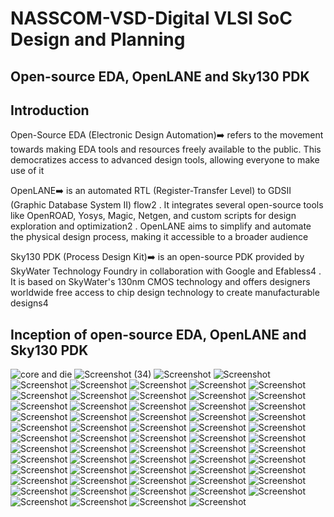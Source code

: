 # NASSCOM-VSD-Digital VLSI SoC Design and Planning
## Open-source EDA, OpenLANE and Sky130 PDK
## Introduction
<p align="justify">

  Open-Source EDA (Electronic Design Automation)➡️ refers to the movement towards making EDA tools and resources freely available to the public. This democratizes access to advanced design tools, allowing everyone to make use of it 

  OpenLANE➡️ is an automated RTL (Register-Transfer Level) to GDSII (Graphic Database System II) flow2
. It integrates several open-source tools like OpenROAD, Yosys, Magic, Netgen, and custom scripts for design exploration and optimization2
. OpenLANE aims to simplify and automate the physical design process, making it accessible to a broader audience

Sky130 PDK (Process Design Kit)➡️ is an open-source PDK provided by SkyWater Technology Foundry in collaboration with Google and Efabless4
. It is based on SkyWater's 130nm CMOS technology and offers designers worldwide free access to chip design technology to create manufacturable designs4

## Inception of open-source EDA, OpenLANE and Sky130 PDK
![core and die](https://github.com/user-attachments/assets/2ca224f5-e409-45c3-89be-0999db08200a)
![Screenshot (34)](https://github.com/user-attachments/assets/8ab89589-2d39-43d7-b621-51d70e265a73)
![Screenshot](https://github.com/SiddalingNagavimath/NASSCOM-VSD-Digital-VLSI-SoC-Design-and-Planning/blob/main/Concept_Corner/Screenshot%20(40).png)
![Screenshot](https://github.com/SiddalingNagavimath/NASSCOM-VSD-Digital-VLSI-SoC-Design-and-Planning/blob/main/Concept_Corner/Screenshot%20(41).png)
![Screenshot](https://github.com/SiddalingNagavimath/NASSCOM-VSD-Digital-VLSI-SoC-Design-and-Planning/blob/main/Concept_Corner/Screenshot%20(42).png)
![Screenshot](https://github.com/SiddalingNagavimath/NASSCOM-VSD-Digital-VLSI-SoC-Design-and-Planning/blob/main/Concept_Corner/Screenshot%20(48).png)
![Screenshot](https://github.com/SiddalingNagavimath/NASSCOM-VSD-Digital-VLSI-SoC-Design-and-Planning/blob/main/Concept_Corner/Screenshot%20(49).png)
![Screenshot](https://github.com/SiddalingNagavimath/NASSCOM-VSD-Digital-VLSI-SoC-Design-and-Planning/blob/main/Concept_Corner/Screenshot%20(51).png)
![Screenshot](https://github.com/SiddalingNagavimath/NASSCOM-VSD-Digital-VLSI-SoC-Design-and-Planning/blob/main/Concept_Corner/Screenshot%20(53).png)
![Screenshot](https://github.com/SiddalingNagavimath/NASSCOM-VSD-Digital-VLSI-SoC-Design-and-Planning/blob/main/Concept_Corner/Screenshot%20(54).png)
![Screenshot](https://github.com/SiddalingNagavimath/NASSCOM-VSD-Digital-VLSI-SoC-Design-and-Planning/blob/main/Concept_Corner/Screenshot%20(55).png)
![Screenshot](https://github.com/SiddalingNagavimath/NASSCOM-VSD-Digital-VLSI-SoC-Design-and-Planning/blob/main/Concept_Corner/Screenshot%20(57).png)
![Screenshot](https://github.com/SiddalingNagavimath/NASSCOM-VSD-Digital-VLSI-SoC-Design-and-Planning/blob/main/Concept_Corner/Screenshot%20(59).png)
![Screenshot](https://github.com/SiddalingNagavimath/NASSCOM-VSD-Digital-VLSI-SoC-Design-and-Planning/blob/main/Concept_Corner/Screenshot%20(60).png)
![Screenshot](https://github.com/SiddalingNagavimath/NASSCOM-VSD-Digital-VLSI-SoC-Design-and-Planning/blob/main/Concept_Corner/Screenshot%20(61).png)
![Screenshot](https://github.com/SiddalingNagavimath/NASSCOM-VSD-Digital-VLSI-SoC-Design-and-Planning/blob/main/Concept_Corner/Screenshot%20(62).png)
![Screenshot](https://github.com/SiddalingNagavimath/NASSCOM-VSD-Digital-VLSI-SoC-Design-and-Planning/blob/main/Concept_Corner/Screenshot%20(63).png)
![Screenshot](https://github.com/SiddalingNagavimath/NASSCOM-VSD-Digital-VLSI-SoC-Design-and-Planning/blob/main/Concept_Corner/Screenshot%20(65).png)
![Screenshot](https://github.com/SiddalingNagavimath/NASSCOM-VSD-Digital-VLSI-SoC-Design-and-Planning/blob/main/Concept_Corner/Screenshot%20(66).png)
![Screenshot](https://github.com/SiddalingNagavimath/NASSCOM-VSD-Digital-VLSI-SoC-Design-and-Planning/blob/main/Concept_Corner/Screenshot%20(67).png)
![Screenshot](https://github.com/SiddalingNagavimath/NASSCOM-VSD-Digital-VLSI-SoC-Design-and-Planning/blob/main/Concept_Corner/Screenshot%20(69).png)
![Screenshot](https://github.com/SiddalingNagavimath/NASSCOM-VSD-Digital-VLSI-SoC-Design-and-Planning/blob/main/Concept_Corner/Screenshot%20(71).png)
![Screenshot](https://github.com/SiddalingNagavimath/NASSCOM-VSD-Digital-VLSI-SoC-Design-and-Planning/blob/main/Concept_Corner/Screenshot%20(75).png)
![Screenshot](https://github.com/SiddalingNagavimath/NASSCOM-VSD-Digital-VLSI-SoC-Design-and-Planning/blob/main/Concept_Corner/Screenshot%20(76).png)
![Screenshot](https://github.com/SiddalingNagavimath/NASSCOM-VSD-Digital-VLSI-SoC-Design-and-Planning/blob/main/Concept_Corner/Screenshot%20(77).png)
![Screenshot](https://github.com/SiddalingNagavimath/NASSCOM-VSD-Digital-VLSI-SoC-Design-and-Planning/blob/main/Concept_Corner/Screenshot%20(78).png)
![Screenshot](https://github.com/SiddalingNagavimath/NASSCOM-VSD-Digital-VLSI-SoC-Design-and-Planning/blob/main/Concept_Corner/Screenshot%20(79).png)
![Screenshot](https://github.com/SiddalingNagavimath/NASSCOM-VSD-Digital-VLSI-SoC-Design-and-Planning/blob/main/Concept_Corner/Screenshot%20(80).png)
![Screenshot](https://github.com/SiddalingNagavimath/NASSCOM-VSD-Digital-VLSI-SoC-Design-and-Planning/blob/main/Concept_Corner/Screenshot%20(81).png)
![Screenshot](https://github.com/SiddalingNagavimath/NASSCOM-VSD-Digital-VLSI-SoC-Design-and-Planning/blob/main/Concept_Corner/Screenshot%20(83).png)
![Screenshot](https://github.com/SiddalingNagavimath/NASSCOM-VSD-Digital-VLSI-SoC-Design-and-Planning/blob/main/Concept_Corner/Screenshot%20(84).png)
![Screenshot](https://github.com/SiddalingNagavimath/NASSCOM-VSD-Digital-VLSI-SoC-Design-and-Planning/blob/main/Concept_Corner/Screenshot%20(85).png)
![Screenshot](https://github.com/SiddalingNagavimath/NASSCOM-VSD-Digital-VLSI-SoC-Design-and-Planning/blob/main/Concept_Corner/Screenshot%20(86).png)
![Screenshot](https://github.com/SiddalingNagavimath/NASSCOM-VSD-Digital-VLSI-SoC-Design-and-Planning/blob/main/Concept_Corner/Screenshot%20(87).png)
![Screenshot](https://github.com/SiddalingNagavimath/NASSCOM-VSD-Digital-VLSI-SoC-Design-and-Planning/blob/main/Concept_Corner/Screenshot%20(88).png)
![Screenshot](https://github.com/SiddalingNagavimath/NASSCOM-VSD-Digital-VLSI-SoC-Design-and-Planning/blob/main/Concept_Corner/Screenshot%20(89).png)
![Screenshot](https://github.com/SiddalingNagavimath/NASSCOM-VSD-Digital-VLSI-SoC-Design-and-Planning/blob/main/Concept_Corner/Screenshot%20(90).png)
![Screenshot](https://github.com/SiddalingNagavimath/NASSCOM-VSD-Digital-VLSI-SoC-Design-and-Planning/blob/main/Concept_Corner/Screenshot%20(91).png)
![Screenshot](https://github.com/SiddalingNagavimath/NASSCOM-VSD-Digital-VLSI-SoC-Design-and-Planning/blob/main/Concept_Corner/Screenshot%20(92).png)
![Screenshot](https://github.com/SiddalingNagavimath/NASSCOM-VSD-Digital-VLSI-SoC-Design-and-Planning/blob/main/Concept_Corner/Screenshot%20(93).png)
![Screenshot](https://github.com/SiddalingNagavimath/NASSCOM-VSD-Digital-VLSI-SoC-Design-and-Planning/blob/main/Concept_Corner/Screenshot%20(94).png)
![Screenshot](https://github.com/SiddalingNagavimath/NASSCOM-VSD-Digital-VLSI-SoC-Design-and-Planning/blob/main/Concept_Corner/Screenshot%20(95).png)
![Screenshot](https://github.com/SiddalingNagavimath/NASSCOM-VSD-Digital-VLSI-SoC-Design-and-Planning/blob/main/Concept_Corner/Screenshot%20(96).png)
![Screenshot](https://github.com/SiddalingNagavimath/NASSCOM-VSD-Digital-VLSI-SoC-Design-and-Planning/blob/main/Concept_Corner/Screenshot%20(97).png)
![Screenshot](https://github.com/SiddalingNagavimath/NASSCOM-VSD-Digital-VLSI-SoC-Design-and-Planning/blob/main/Concept_Corner/Screenshot%20(98).png)
![Screenshot](https://github.com/SiddalingNagavimath/NASSCOM-VSD-Digital-VLSI-SoC-Design-and-Planning/blob/main/Concept_Corner/Screenshot%20(99).png)
![Screenshot](https://github.com/SiddalingNagavimath/NASSCOM-VSD-Digital-VLSI-SoC-Design-and-Planning/blob/main/Concept_Corner/Screenshot%20(100).png)
![Screenshot](https://github.com/SiddalingNagavimath/NASSCOM-VSD-Digital-VLSI-SoC-Design-and-Planning/blob/main/Concept_Corner/Screenshot%20(101).png)
![Screenshot](https://github.com/SiddalingNagavimath/NASSCOM-VSD-Digital-VLSI-SoC-Design-and-Planning/blob/main/Concept_Corner/Screenshot%20(102).png)
![Screenshot](https://github.com/SiddalingNagavimath/NASSCOM-VSD-Digital-VLSI-SoC-Design-and-Planning/blob/main/Concept_Corner/Screenshot%20(103).png)
![Screenshot](https://github.com/SiddalingNagavimath/NASSCOM-VSD-Digital-VLSI-SoC-Design-and-Planning/blob/main/Concept_Corner/Screenshot%20(104).png)
![Screenshot](https://github.com/SiddalingNagavimath/NASSCOM-VSD-Digital-VLSI-SoC-Design-and-Planning/blob/main/Concept_Corner/Screenshot%20(105).png)
![Screenshot](https://github.com/SiddalingNagavimath/NASSCOM-VSD-Digital-VLSI-SoC-Design-and-Planning/blob/main/Concept_Corner/Screenshot%20(106).png)
![Screenshot](https://github.com/SiddalingNagavimath/NASSCOM-VSD-Digital-VLSI-SoC-Design-and-Planning/blob/main/Concept_Corner/Screenshot%20(107).png)
![Screenshot](https://github.com/SiddalingNagavimath/NASSCOM-VSD-Digital-VLSI-SoC-Design-and-Planning/blob/main/Concept_Corner/Screenshot%20(108).png)
![Screenshot](https://github.com/SiddalingNagavimath/NASSCOM-VSD-Digital-VLSI-SoC-Design-and-Planning/blob/main/Concept_Corner/Screenshot%20(109).png)
![Screenshot](https://github.com/SiddalingNagavimath/NASSCOM-VSD-Digital-VLSI-SoC-Design-and-Planning/blob/main/Concept_Corner/Screenshot%20(110).png)
![Screenshot](https://github.com/SiddalingNagavimath/NASSCOM-VSD-Digital-VLSI-SoC-Design-and-Planning/blob/main/Concept_Corner/Screenshot%20(111).png)
![Screenshot](https://github.com/SiddalingNagavimath/NASSCOM-VSD-Digital-VLSI-SoC-Design-and-Planning/blob/main/Concept_Corner/Screenshot%20(112).png)
![Screenshot](https://github.com/SiddalingNagavimath/NASSCOM-VSD-Digital-VLSI-SoC-Design-and-Planning/blob/main/Concept_Corner/Screenshot%20(113).png)
![Screenshot](https://github.com/SiddalingNagavimath/NASSCOM-VSD-Digital-VLSI-SoC-Design-and-Planning/blob/main/Concept_Corner/Screenshot%20(114).png)
![Screenshot](https://github.com/SiddalingNagavimath/NASSCOM-VSD-Digital-VLSI-SoC-Design-and-Planning/blob/main/Concept_Corner/Screenshot%20(115).png)
![Screenshot](https://github.com/SiddalingNagavimath/NASSCOM-VSD-Digital-VLSI-SoC-Design-and-Planning/blob/main/Concept_Corner/Screenshot%20(116).png)























